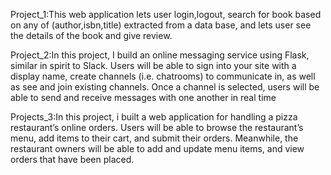 Project_1:This web application lets user login,logout, search for book based on any of (author,isbn,title) extracted from a data base,
and lets user see the details of the book and give review.

Project_2:In this project, I build an online messaging service using Flask, similar in spirit to Slack. Users
will be able to sign into your site with a display name, create channels (i.e. chatrooms) to
communicate in, as well as see and join existing channels. Once a channel is selected, users will be
able to send and receive messages with one another in real time

Projects_3:In this project, i built a web application for handling a pizza restaurant’s online orders. Users
will be able to browse the restaurant’s menu, add items to their cart, and submit their orders.
Meanwhile, the restaurant owners will be able to add and update menu items, and view orders that
have been placed.
